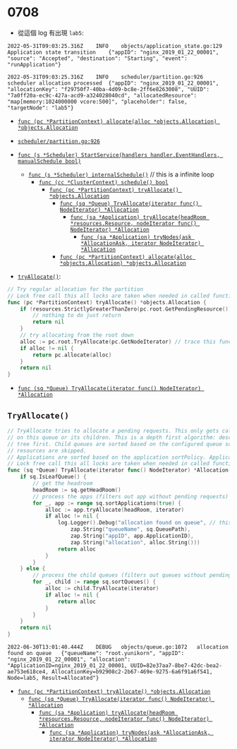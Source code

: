 # 0708

* 從這個 log 有出現 ```lab5```:

```
2022-05-31T09:03:25.316Z	INFO	objects/application_state.go:129	Application state transition	{"appID": "nginx_2019_01_22_00001", "source": "Accepted", "destination": "Starting", "event": "runApplication"}

2022-05-31T09:03:25.316Z	INFO	scheduler/partition.go:926	scheduler allocation processed	{"appID": "nginx_2019_01_22_00001", "allocationKey": "f29750f7-40ba-4d09-bc8e-2ff6e8263008", "UUID": "7a0ff20a-ec9c-427a-acd9-a324028040cd", "allocatedResource": "map[memory:1024000000 vcore:500]", "placeholder": false, "targetNode": "lab5"}
```

* [```func (pc *PartitionContext) allocate(alloc *objects.Allocation) *objects.Allocation```](https://github.com/apache/yunikorn-core/blob/a590b7d0059cc875bc9ba5c81451a3db14c54326/pkg/scheduler/partition.go#L876)
* [```scheduler/partition.go:926```](https://github.com/apache/yunikorn-core/blob/a590b7d0059cc875bc9ba5c81451a3db14c54326/pkg/scheduler/partition.go#L926)


* [```func (s *Scheduler) StartService(handlers handler.EventHandlers, manualSchedule bool)```](https://github.com/apache/yunikorn-core/blob/a590b7d0059cc875bc9ba5c81451a3db14c54326/pkg/scheduler/scheduler.go#L51)
    * [```func (s *Scheduler) internalSchedule()```](https://github.com/apache/yunikorn-core/blob/a590b7d0059cc875bc9ba5c81451a3db14c54326/pkg/scheduler/scheduler.go#L74) // this is a infinite loop
        * [```func (cc *ClusterContext) schedule() bool```](https://github.com/apache/yunikorn-core/blob/a590b7d0059cc875bc9ba5c81451a3db14c54326/pkg/scheduler/context.go#L117)
            * [```func (pc *PartitionContext) tryAllocate() *objects.Allocation```](https://github.com/apache/yunikorn-core/blob/a590b7d0059cc875bc9ba5c81451a3db14c54326/pkg/scheduler/partition.go#L825)
                * [```func (sq *Queue) TryAllocate(iterator func() NodeIterator) *Allocation```](https://github.com/apache/yunikorn-core/blob/a590b7d0059cc875bc9ba5c81451a3db14c54326/pkg/scheduler/objects/queue.go#L1064)
                    * [```func (sa *Application) tryAllocate(headRoom *resources.Resource, nodeIterator func() NodeIterator) *Allocation```](https://github.com/apache/yunikorn-core/blob/a590b7d0059cc875bc9ba5c81451a3db14c54326/pkg/scheduler/objects/application.go#L819)
                        * [```func (sa *Application) tryNodes(ask *AllocationAsk, iterator NodeIterator) *Allocation```](https://github.com/apache/yunikorn-core/blob/a590b7d0059cc875bc9ba5c81451a3db14c54326/pkg/scheduler/objects/application.go#L1086)
                * [```func (pc *PartitionContext) allocate(alloc *objects.Allocation) *objects.Allocation```](https://github.com/apache/yunikorn-core/blob/a590b7d0059cc875bc9ba5c81451a3db14c54326/pkg/scheduler/partition.go#L876)

* [```tryAllocate()```](https://github.com/apache/yunikorn-core/blob/a590b7d0059cc875bc9ba5c81451a3db14c54326/pkg/scheduler/partition.go#L825): 
```go
// Try regular allocation for the partition
// Lock free call this all locks are taken when needed in called functions
func (pc *PartitionContext) tryAllocate() *objects.Allocation {
	if !resources.StrictlyGreaterThanZero(pc.root.GetPendingResource()) {
		// nothing to do just return
		return nil
	}
	// try allocating from the root down
	alloc := pc.root.TryAllocate(pc.GetNodeIterator) // trace this function
	if alloc != nil {
		return pc.allocate(alloc)
	}
	return nil
}
```

* [```func (sq *Queue) TryAllocate(iterator func() NodeIterator) *Allocation```](https://github.com/apache/yunikorn-core/blob/a590b7d0059cc875bc9ba5c81451a3db14c54326/pkg/scheduler/objects/queue.go#L1064)

## ```TryAllocate()```
```go
// TryAllocate tries to allocate a pending requests. This only gets called if there is a pending request
// on this queue or its children. This is a depth first algorithm: descend into the depth of the queue
// tree first. Child queues are sorted based on the configured queue sortPolicy. Queues without pending
// resources are skipped.
// Applications are sorted based on the application sortPolicy. Applications without pending resources are skipped.
// Lock free call this all locks are taken when needed in called functions
func (sq *Queue) TryAllocate(iterator func() NodeIterator) *Allocation {
	if sq.IsLeafQueue() {
		// get the headroom
		headRoom := sq.getHeadRoom()
		// process the apps (filters out app without pending requests)
		for _, app := range sq.sortApplications(true) {
			alloc := app.tryAllocate(headRoom, iterator)
			if alloc != nil {
				log.Logger().Debug("allocation found on queue", // this log?
					zap.String("queueName", sq.QueuePath),
					zap.String("appID", app.ApplicationID),
					zap.String("allocation", alloc.String()))
				return alloc
			}
		}
	} else {
		// process the child queues (filters out queues without pending requests)
		for _, child := range sq.sortQueues() {
			alloc := child.TryAllocate(iterator)
			if alloc != nil {
				return alloc
			}
		}
	}
	return nil
}
```

```
2022-06-30T13:01:40.444Z	DEBUG	objects/queue.go:1072	allocation found on queue	{"queueName": "root.yunikorn", "appID": "nginx_2019_01_22_00001", "allocation": "ApplicationID=nginx_2019_01_22_00001, UUID=82e37aa7-8be7-42dc-bea2-ae753e618ce4, AllocationKey=b92908c2-2b67-469e-9275-6a6f91a6f541, Node=lab5, Result=Allocated"}
```


* [```func (pc *PartitionContext) tryAllocate() *objects.Allocation```](https://github.com/apache/yunikorn-core/blob/a590b7d0059cc875bc9ba5c81451a3db14c54326/pkg/scheduler/partition.go#L825)
    * [```func (sq *Queue) TryAllocate(iterator func() NodeIterator) *Allocation```](https://github.com/apache/yunikorn-core/blob/a590b7d0059cc875bc9ba5c81451a3db14c54326/pkg/scheduler/objects/queue.go#L1064)
        * [```func (sa *Application) tryAllocate(headRoom *resources.Resource, nodeIterator func() NodeIterator) *Allocation```](https://github.com/apache/yunikorn-core/blob/a590b7d0059cc875bc9ba5c81451a3db14c54326/pkg/scheduler/objects/application.go#L819)
            * [```func (sa *Application) tryNodes(ask *AllocationAsk, iterator NodeIterator) *Allocation```](https://github.com/apache/yunikorn-core/blob/a590b7d0059cc875bc9ba5c81451a3db14c54326/pkg/scheduler/objects/application.go#L1086)

